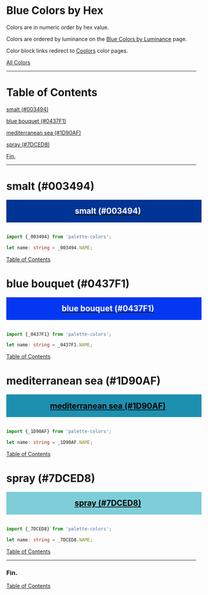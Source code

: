 <style>
  div.color-block {
    text-align: center;
  }

  .color-block {
    width: 100%;
    margin: 0;
    padding: 0.5em;
  }

  .black-pass {
    color: black;
  }

  .white-pass {
    color: white;
  }
</style>

# Blue Colors by Hex

Colors are in numeric order by hex value.

Colors are ordered by luminance on the [Blue Colors by Luminance](./blue-colors-by-luminance.md) page.

Color block links redirect to
<a href="https://coolors.co/" target="_blank" rel="noopener noreferrer">Coolors</a> color pages.

[All Colors](../all-colors.md)

----

# Table of Contents

[smalt (#003494)](#smalt-003494)

[blue bouquet (#0437F1)](#blue-bouquet-0437f1)

[mediterranean sea (#1D90AF)](#mediterranean-sea-1d90af)

[spray (#7DCED8)](#spray-7dced8)

[Fin.](#fin)

----

# smalt (#003494)

<div class="color-block" style="background: #003494;">
  <a href="https://coolors.co/003494" target="_blank" rel="noopener noreferrer">
    <h2 class="color-block white-pass">smalt (#003494)</h2>
  </a>
</div>
<br/>

````typescript
import {_003494} from 'palette-colors';

let name: string = _003494.NAME;
````

[Table of Contents](#table-of-contents)

# blue bouquet (#0437F1)

<div class="color-block" style="background: #0437F1;">
  <a href="https://coolors.co/0437f1" target="_blank" rel="noopener noreferrer">
    <h2 class="color-block white-pass">blue bouquet (#0437F1)</h2>
  </a>
</div>
<br/>

````typescript
import {_0437F1} from 'palette-colors';

let name: string = _0437F1.NAME;
````

[Table of Contents](#table-of-contents)

# mediterranean sea (#1D90AF)

<div class="color-block" style="background: #1D90AF;">
  <a href="https://coolors.co/1d90af" target="_blank" rel="noopener noreferrer">
    <h2 class="color-block black-pass">mediterranean sea (#1D90AF)</h2>
  </a>
</div>
<br/>

````typescript
import {_1D90AF} from 'palette-colors';

let name: string = _1D90AF.NAME;
````

[Table of Contents](#table-of-contents)

# spray (#7DCED8)

<div class="color-block" style="background: #7DCED8;">
  <a href="https://coolors.co/7dced8" target="_blank" rel="noopener noreferrer">
    <h2 class="color-block black-pass">spray (#7DCED8)</h2>
  </a>
</div>
<br/>

````typescript
import {_7DCED8} from 'palette-colors';

let name: string = _7DCED8.NAME;
````

[Table of Contents](#table-of-contents)

----

### Fin.

[Table of Contents](#table-of-contents)
